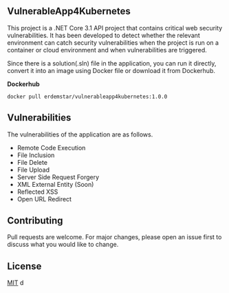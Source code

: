 ﻿## VulnerableApp4Kubernetes
This project is a .NET Core 3.1 API project that contains critical web security vulnerabilities. It has been developed to detect whether the relevant environment can catch security vulnerabilities when the project is run on a container or cloud environment and when vulnerabilities are triggered.

Since there is a solution(.sln) file in the application, you can run it directly, convert it into an image using Docker file or download it from Dockerhub.

**Dockerhub**
```
docker pull erdemstar/vulnerableapp4kubernetes:1.0.0
```

## Vulnerabilities
The vulnerabilities of the application are as follows.
 - Remote Code Execution
 - File Inclusion
 - File Delete
 - File Upload
 - Server Side Request Forgery
 - XML External Entity (Soon)
 - Reflected XSS
 - Open URL Redirect


## Contributing
Pull requests are welcome. For major changes, please open an issue first to discuss what you would like to change.

## License
[MIT](https://choosealicense.com/licenses/mit/)
d
